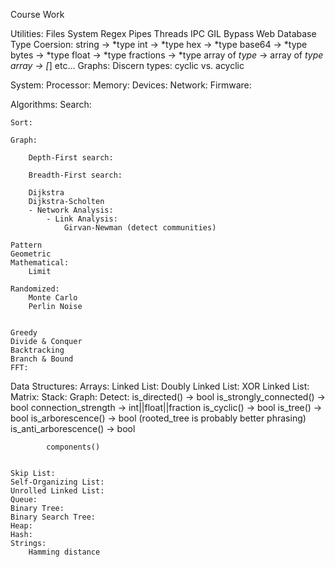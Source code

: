 Course Work

Utilities:
	Files
	System
	Regex
	Pipes
	Threads
	IPC GIL Bypass
	Web
	Database
	Type Coersion:
		string -> *type
		int -> *type
		hex -> *type
		base64 -> *type
		bytes -> *type
		float -> *type
		fractions -> *type
		array of _type_ -> array of *type
		array -> [*]
		etc...
	Graphs:
		Discern types:
			cyclic vs. acyclic

System:
	Processor:
	Memory:
	Devices:
		Network:
	Firmware:




Algorithms:
	Search:

	Sort:

	Graph:

		Depth-First search:

		Breadth-First search:
			
		Dijkstra
		Dijkstra-Scholten
		- Network Analysis:
			- Link Analysis:
				Girvan-Newman (detect communities)

	Pattern
	Geometric
	Mathematical:
		Limit

	Randomized:
		Monte Carlo
		Perlin Noise


	Greedy
	Divide & Conquer
	Backtracking
	Branch & Bound
	FFT:

Data Structures:
	Arrays:
	Linked List:
	Doubly Linked List:
	XOR Linked List:
	Matrix:
	Stack:
	Graph:
		Detect:
			is_directed() -> bool
				is_strongly_connected() -> bool
				connection_strength -> int||float||fraction
			is_cyclic() -> bool
			is_tree() -> bool
				 is_arborescence() -> bool (rooted_tree is probably better phrasing)
				 is_anti_arborescence() -> bool

			components()


	Skip List:
	Self-Organizing List:
	Unrolled Linked List:
	Queue:
	Binary Tree:
	Binary Search Tree:
	Heap:
	Hash:
	Strings:
		Hamming distance


